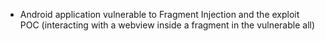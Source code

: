 * Android application vulnerable to Fragment Injection and the exploit POC (interacting with a webview inside a fragment in the vulnerable all)
